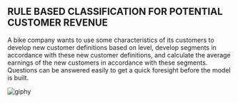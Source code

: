  ## RULE BASED CLASSIFICATION FOR POTENTIAL CUSTOMER REVENUE


A bike company wants to use some characteristics of its customers to develop new customer definitions based on level, develop segments in accordance with these new customer definitions, and calculate the average earnings of the new customers in accordance with these segments. Questions can be answered easily to get a quick foresight before the model is built. 


![giphy](https://user-images.githubusercontent.com/64617036/227394423-f435b4d1-dedc-4b7c-bd29-c61357d15cf6.gif)


